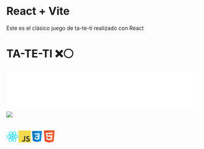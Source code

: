 # React + Vite

Este es el clásico juego de ta-te-ti realizado con React

# TA-TE-TI ❌⚪

<img height="100" alt="Puntero" width="100%" src="README/marquee.svg"/>

<div>

<img align="center" src="README/ta-ta-tu.gif"  width="700"/>
<br>
<br>

<br>
<img align="left" src="README/icon/react.png" width="32" height="32"/>
<img align="left" src="README/icon/javascript.png"/>
<img align="left" src="README/icon/CSS.png" width="32" height="32"/>
<img align="left" src="README/icon/html5.png" width="32" height="32"/>
<br>
</div>
<br>
